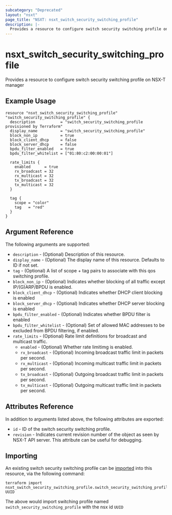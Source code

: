 ```yaml
---
subcategory: "Deprecated"
layout: "nsxt"
page_title: "NSXT: nsxt_switch_security_switching_profile"
description: |-
  Provides a resource to configure switch security switching profile on NSX-T manager
---
```


# nsxt_switch_security_switching_profile

Provides a resource to configure switch security switching profile on NSX-T manager

## Example Usage

```hcl
resource "nsxt_switch_security_switching_profile" "switch_security_switching_profile" {
  description           = "switch_security_switching_profile provisioned by Terraform"
  display_name          = "switch_security_switching_profile"
  block_non_ip          = true
  block_client_dhcp     = false
  block_server_dhcp     = false
  bpdu_filter_enabled   = true
  bpdu_filter_whitelist = ["01:80:c2:00:00:01"]

  rate_limits {
    enabled      = true
    rx_broadcast = 32
    rx_multicast = 32
    tx_broadcast = 32
    tx_multicast = 32
  }

  tag {
    scope = "color"
    tag   = "red"
  }
}
```

## Argument Reference

The following arguments are supported:

* `description` - (Optional) Description of this resource.
* `display_name` - (Optional) The display name of this resource. Defaults to ID if not set.
* `tag` - (Optional) A list of scope + tag pairs to associate with this qos switching profile.
* `block_non_ip` - (Optional) Indicates whether blocking of all traffic except IP/(G)ARP/BPDU is enabled.
* `block_client_dhcp` - (Optional) Indicates whether DHCP client blocking is enabled
* `block_server_dhcp` - (Optional) Indicates whether DHCP server blocking is enabled
* `bpdu_filter_enabled` - (Optional) Indicates whether BPDU filter is enabled
* `bpdu_filter_whitelist` - (Optional) Set of allowed MAC addresses to be excluded from BPDU filtering, if enabled.
* `rate_limits` - (Optional) Rate limit definitions for broadcast and multicast traffic.
  * `enabled` - (Optional) Whether rate limitimg is enabled.
  * `rx_broadcast` - (Optional) Incoming broadcast traffic limit in packets per second.
  * `rx_multicast` - (Optional) Incoming multicast traffic limit in packets per second.
  * `tx_broadcast` - (Optional) Outgoing broadcast traffic limit in packets per second.
  * `tx_multicast` - (Optional) Outgoing multicast traffic limit in packets per second.


## Attributes Reference

In addition to arguments listed above, the following attributes are exported:

* `id` - ID of the switch security switching profile.
* `revision` - Indicates current revision number of the object as seen by NSX-T API server. This attribute can be useful for debugging.


## Importing

An existing switch security switching profile can be [imported][docs-import] into this resource, via the following command:

[docs-import]: https://www.terraform.io/cli/import

```
terraform import nsxt_switch_security_switching_profile.switch_security_switching_profile UUID
```

The above would import switching profile named `switch_security_switching_profile` with the nsx id `UUID`

